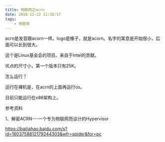 ```yaml
---
title: 物联网之acrn
date: 2018-12-22 11:10:17
tags:
	- 物联网
---
```




acrn是发音跟acorn一样。logo是橡子，就是acorn。名字的寓意是开始很小，后面可以长到很大。

这个是Linux基金会的项目。来自于Intel的贡献。

优点的尺寸小，第一个版本只有25K。



怎么运行？

运行在裸机是，在acrn的上面再运行os。

目前只能运行在x86架构上。





参考资料

1、解密ACRN---一个专为物联网而设计的Hypervisor

https://baijiahao.baidu.com/s?id=1603758812179244303&wfr=spider&for=pc







